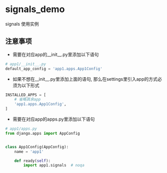 # signals_demo
signals 使用实例

## 注意事项
- 需要在对应app的__init__.py里添加以下语句
```python
# app1/__init__.py
default_app_config = 'app1.apps.App1Config'
```
- 如果不想在__init__.py里添加上面的语句, 那么在settings里引入app的方式必须为以下形式
```python
INSTALLED_APPS = [
    # 省略其余app
    'app1.apps.App1Config',
]
```
- 需要在对应app的apps.py里添加以下语句
```python
# app1/apps.py
from django.apps import AppConfig


class App1Config(AppConfig):
    name = 'app1'

    def ready(self):
        import app1.signals  # noqa
```
